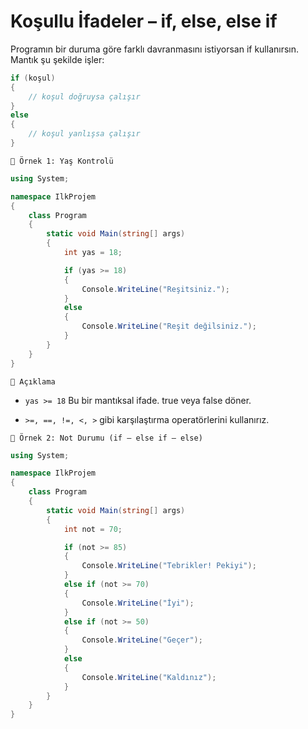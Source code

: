 # Koşullu İfadeler – if, else, else if

Programın bir duruma göre farklı davranmasını istiyorsan if kullanırsın.
Mantık şu şekilde işler:

```csharp
if (koşul)
{
    // koşul doğruysa çalışır
}
else
{
    // koşul yanlışsa çalışır
}
```

`🧪 Örnek 1: Yaş Kontrolü`

```csharp
using System;

namespace IlkProjem
{
    class Program
    {
        static void Main(string[] args)
        {
            int yas = 18;

            if (yas >= 18)
            {
                Console.WriteLine("Reşitsiniz.");
            }
            else
            {
                Console.WriteLine("Reşit değilsiniz.");
            }
        }
    }
}
```

`🧠 Açıklama`
- `yas >= 18` Bu bir mantıksal ifade. true veya false döner.

- `>=, ==, !=, <, >` gibi karşılaştırma operatörlerini kullanırız.

`🧪 Örnek 2: Not Durumu (if – else if – else)`

```csharp
using System;

namespace IlkProjem
{
    class Program
    {
        static void Main(string[] args)
        {
            int not = 70;

            if (not >= 85)
            {
                Console.WriteLine("Tebrikler! Pekiyi");
            }
            else if (not >= 70)
            {
                Console.WriteLine("İyi");
            }
            else if (not >= 50)
            {
                Console.WriteLine("Geçer");
            }
            else
            {
                Console.WriteLine("Kaldınız");
            }
        }
    }
}
```

